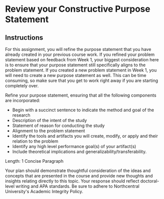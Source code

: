 # Review your Constructive Purpose Statement

## Instructions

For this assignment, you will refine the purpose statement that you have already created in your previous course work. If you refined your problem statement based on feedback from Week 1, your biggest consideration here is to ensure that your purpose statement still specifically aligns to the problem statement. If you created a new problem statement in Week 1, you will need to create a new purpose statement as well. This can be time consuming, so make sure that you get to work right away if you are starting completely over.

Refine your purpose statement, ensuring that all the following components are incorporated:

- Begin with a succinct sentence to indicate the method and goal of the research
- Description of the intent of the study
- Statement of reason for conducting the study
- Alignment to the problem statement
- Identify the tools and artifacts you will create, modify, or apply and their relation to the problem
- Identify any high level performance goal(s) of your artifact(s)
- Include theoretical implications and generalizability/transferability.

Length: 1 Concise Paragraph

Your plan should demonstrate thoughtful consideration of the ideas and concepts that are presented in the course and provide new thoughts and insights relating directly to this topic. Your response should reflect doctoral-level writing and APA standards. Be sure to adhere to Northcentral University's Academic Integrity Policy.
